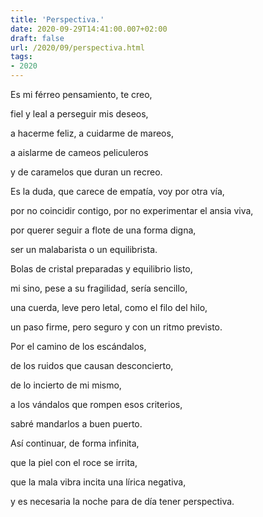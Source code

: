 ```yaml
---
title: 'Perspectiva.'
date: 2020-09-29T14:41:00.007+02:00
draft: false
url: /2020/09/perspectiva.html
tags: 
- 2020
---
```


Es mi férreo pensamiento, te creo,

fiel y leal a perseguir mis deseos,

a hacerme feliz, a cuidarme de mareos,

a aislarme de cameos peliculeros

y de caramelos que duran un recreo.

  

Es la duda, que carece de empatía, voy por otra vía,

por no coincidir contigo, por no experimentar el ansia viva,

por querer seguir a flote de una forma digna,

ser un malabarista o un equilibrista.

  

Bolas de cristal preparadas y equilibrio listo,   

mi sino, pese a su fragilidad, sería sencillo,

una cuerda, leve pero letal, como el filo del hilo,

un paso firme, pero seguro y con un ritmo previsto.

  

Por el camino de los escándalos,

de los ruidos que causan desconcierto,

de lo incierto de mi mismo,

a los vándalos que rompen esos criterios,

sabré mandarlos a buen puerto.

  

Así continuar, de forma infinita,

que la piel con el roce se irrita,

que la mala vibra incita una lírica negativa,

y es necesaria la noche para de día tener perspectiva.